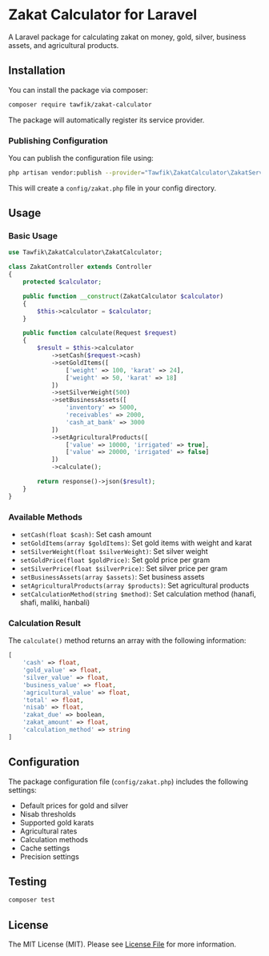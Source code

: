 # Zakat Calculator for Laravel

A Laravel package for calculating zakat on money, gold, silver, business assets, and agricultural products.

## Installation

You can install the package via composer:

```bash
composer require tawfik/zakat-calculator
```

The package will automatically register its service provider.

### Publishing Configuration

You can publish the configuration file using:

```bash
php artisan vendor:publish --provider="Tawfik\ZakatCalculator\ZakatServiceProvider" --tag="config"
```

This will create a `config/zakat.php` file in your config directory.

## Usage

### Basic Usage

```php
use Tawfik\ZakatCalculator\ZakatCalculator;

class ZakatController extends Controller
{
    protected $calculator;

    public function __construct(ZakatCalculator $calculator)
    {
        $this->calculator = $calculator;
    }

    public function calculate(Request $request)
    {
        $result = $this->calculator
            ->setCash($request->cash)
            ->setGoldItems([
                ['weight' => 100, 'karat' => 24],
                ['weight' => 50, 'karat' => 18]
            ])
            ->setSilverWeight(500)
            ->setBusinessAssets([
                'inventory' => 5000,
                'receivables' => 2000,
                'cash_at_bank' => 3000
            ])
            ->setAgriculturalProducts([
                ['value' => 10000, 'irrigated' => true],
                ['value' => 20000, 'irrigated' => false]
            ])
            ->calculate();

        return response()->json($result);
    }
}
```

### Available Methods

- `setCash(float $cash)`: Set cash amount
- `setGoldItems(array $goldItems)`: Set gold items with weight and karat
- `setSilverWeight(float $silverWeight)`: Set silver weight
- `setGoldPrice(float $goldPrice)`: Set gold price per gram
- `setSilverPrice(float $silverPrice)`: Set silver price per gram
- `setBusinessAssets(array $assets)`: Set business assets
- `setAgriculturalProducts(array $products)`: Set agricultural products
- `setCalculationMethod(string $method)`: Set calculation method (hanafi, shafi, maliki, hanbali)

### Calculation Result

The `calculate()` method returns an array with the following information:

```php
[
    'cash' => float,
    'gold_value' => float,
    'silver_value' => float,
    'business_value' => float,
    'agricultural_value' => float,
    'total' => float,
    'nisab' => float,
    'zakat_due' => boolean,
    'zakat_amount' => float,
    'calculation_method' => string
]
```

## Configuration

The package configuration file (`config/zakat.php`) includes the following settings:

- Default prices for gold and silver
- Nisab thresholds
- Supported gold karats
- Agricultural rates
- Calculation methods
- Cache settings
- Precision settings

## Testing

```bash
composer test
```

## License

The MIT License (MIT). Please see [License File](LICENSE.md) for more information. 